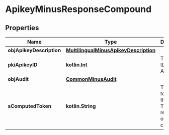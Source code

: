 
# ApikeyMinusResponseCompound

## Properties
Name | Type | Description | Notes
------------ | ------------- | ------------- | -------------
**objApikeyDescription** | [**MultilingualMinusApikeyDescription**](MultilingualMinusApikeyDescription.md) |  | 
**pkiApikeyID** | **kotlin.Int** | The unique ID of the Apikey | 
**objAudit** | [**CommonMinusAudit**](CommonMinusAudit.md) |  | 
**sComputedToken** | **kotlin.String** | The secret token for the API key.  This will be returned only on creation. |  [optional]



